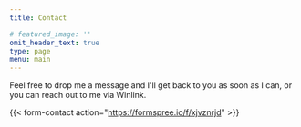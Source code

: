 ```yaml
---
title: Contact

# featured_image: ''
omit_header_text: true
type: page
menu: main
---
```


Feel free to drop me a message and I'll get back to you as soon as I can,
or you can reach out to me via Winlink.

{{< form-contact action="https://formspree.io/f/xjvznrjd" >}}
